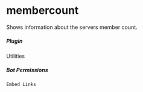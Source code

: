 # membercount 

Shows information about the servers member count.
			

##### Plugin
Utilities


##### Bot Permissions
`Embed Links`
